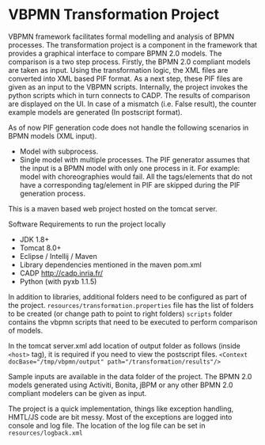VBPMN Transformation Project
=============================

VBPMN framework facilitates formal modelling and analysis of BPMN processes. The transformation project is a component in the framework that provides a graphical interface to compare BPMN 2.0 models.
The comparison is a two step process. Firstly, the BPMN 2.0 compliant models are taken as input. Using the transformation logic, the XML files are converted into XML based PIF format. 
As a next step, these PIF files are given as an input to the VBPMN scripts. Internally, the project invokes the python scripts which in turn connects to CADP. The results of comparison are displayed on the UI.
In case of a mismatch (i.e. False result), the counter example models are generated (In postscript format).

As of now PIF generation code does not handle the following scenarios in BPMN models (XML input).
* Model with subprocess.
* Single model with multiple processes.
The PIF generator assumes that the input is a BPMN model with only one process in it. For example: model with choreographies would fail.
All the tags/elements that do not have a corresponding tag/element in PIF are skipped during the PIF generation process.

This is a maven based web project hosted on the tomcat server. 

Software Requirements to run the project locally
* JDK 1.8+
* Tomcat 8.0+
* Eclipse / Intellij / Maven 
* Library dependencies mentioned in the maven pom.xml
* CADP http://cadp.inria.fr/
* Python (with pyxb 1.1.5)

In addition to libraries, additional folders need to be configured as part of the project.
`resources/transformation.properties` file has the list of folders to be created (or change path to point to right folders)
`scripts` folder contains the vbpmn scripts that need to be executed to perform comparison of models. 

In the tomcat server.xml add location of output folder as follows (inside `<host>` tag), it is required if you need to view the postscript files.
`<Context docBase="/tmp/vbpmn/output" path="/transformation/results"/>`

Sample inputs are available in the data folder of the project. The BPMN 2.0 models generated using Activiti, Bonita, jBPM or any other BPMN 2.0 compliant modelers can be given as input.

The project is a quick implementation, things like exception handling, HMTL/JS code are bit messy. 
Most of the exceptions are logged into console and log file. The location of the log file can be set in `resources/logback.xml`
